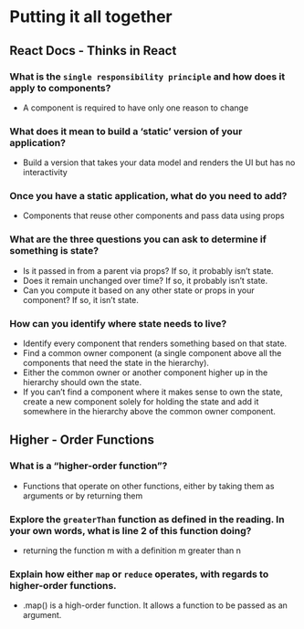 # Putting it all together

## React Docs - Thinks in React

### What is the `single responsibility principle` and how does it apply to components?

- A component is required to have only one reason to change

### What does it mean to build a ‘static’ version of your application?

- Build a version that takes your data model and renders the UI but has no interactivity

### Once you have a static application, what do you need to add?

- Components that reuse other components and pass data using props

### What are the three questions you can ask to determine if something is state?

- Is it passed in from a parent via props? If so, it probably isn’t state.
- Does it remain unchanged over time? If so, it probably isn’t state.
- Can you compute it based on any other state or props in your component? If so, it isn’t state.

### How can you identify where state needs to live?

- Identify every component that renders something based on that state.
- Find a common owner component (a single component above all the components that need the state in the hierarchy).
- Either the common owner or another component higher up in the hierarchy should own the state.
- If you can’t find a component where it makes sense to own the state, create a new component solely for holding the state and add it somewhere in the hierarchy above the common owner component.

## Higher - Order Functions

### What is a “higher-order function”?

- Functions that operate on other functions, either by taking them as arguments or by returning them

### Explore the `greaterThan` function as defined in the reading. In your own words, what is line 2 of this function doing?

- returning the function m with a definition m greater than n

### Explain how either `map` or `reduce` operates, with regards to higher-order functions.

- .map() is a high-order function. It allows a function to be passed as an argument.
